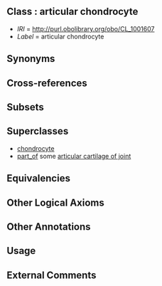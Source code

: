 
## Class : articular chondrocyte

 * *IRI* = http://purl.obolibrary.org/obo/CL_1001607
 * *Label* = articular chondrocyte

## Synonyms


## Cross-references


## Subsets


## Superclasses

 * [chondrocyte](../../CL/38/CL_0000138.md)
 * [part_of](../../BFO/50/BFO_0000050.md) some [articular cartilage of joint](../../UBERON/96/UBERON_0010996.md)

## Equivalencies


## Other Logical Axioms


## Other Annotations


## Usage


## External Comments

